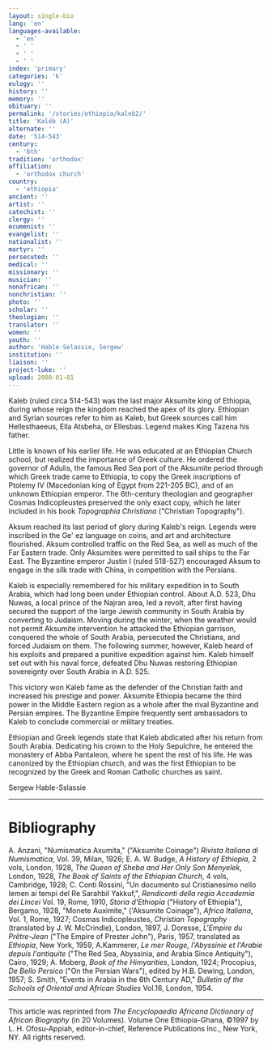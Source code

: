 ```yaml
---
layout: single-bio
lang: 'en'
languages-available:
  - 'en'
  - ' '
  - ' '
  - ' '
index: 'primary'
categories: 'k'
eulogy: ''
history: ''
memory: ''
obituary: ''
permalink: '/stories/ethiopia/kaleb2/'
title: 'Kaléb (A)'
alternate: ''
date: '514-543'
century:
  - '6th'
tradition: 'orthodox'
affiliation:
  - 'orthodox church'
country:
  - 'ethiopia'
ancient: ''
artist: ''
catechist: ''
clergy: ''
ecumenist: ''
evangelist: ''
nationalist: ''
martyr: ''
persecuted: ''
medical: ''
missionary: ''
musician: ''
nonafrican: ''
nonchristian: ''
photo: ''
scholar: ''
theologian: ''
translator: ''
women: ''
youth: ''
author: 'Hable-Selassie, Sergew'
institution: ''
liaison: ''
project-luke: ''
upload: 2000-01-01
---
```



Kaleb (ruled circa 514-543) was the last major Aksumite king of Ethiopia, during whose reign the kingdom reached the apex of its glory. Ethiopian and Syrian sources refer to him as Kaleb, but Greek sources call him Hellesthaeeus, Ella Atsbeha, or Ellesbas. Legend makes King Tazena his father.

Little is known of his earlier life. He was educated at an Ethiopian Church school, but realized the importance of Greek culture. He ordered the governor of Adulis, the famous Red Sea port of the Aksumite period through which Greek trade came to Ethiopia, to copy the Greek inscriptions of Ptolemy IV (Macedonian king of Egypt from 221-205 BC), and of an unknown Ethiopian emperor. The 6th-century theologian and geographer Cosmas Indicopleustes preserved the only exact copy, which he later included in his book *Topographia Christiana* ("Christian Topography").

Aksum reached its last period of glory during Kaleb's reign. Legends were inscribed in the Ge' ez language on coins, and art and architecture flourished. Aksum controlled traffic on the Red Sea, as well as much of the Far Eastern trade. Only Aksumites were permitted to sail ships to the Far East. The Byzantine emperor Justin I (ruled 518-527) encouraged Aksum to engage in the silk trade with China, in competition with the Persians.

Kaleb is especially remembered for his military expedition in to South Arabia, which had long been under Ethiopian control. About A.D. 523, Dhu Nuwas, a local prince of the Najran area, led a revolt, after first having secured the support of the large Jewish community in South Arabia by converting to Judaism. Moving during the winter, when the weather would not permit Aksumite intervention he attacked the Ethiopian garrison, conquered the whole of South Arabia, persecuted the Christians, and forced Judaism on them. The following summer, however, Kaleb heard of his exploits and prepared a punitive expedition against him. Kaleb himself set out with his naval force, defeated Dhu Nuwas restoring Ethiopian sovereignty over South Arabia in A.D. 525.

This victory won Kaleb fame as the defender of the Christian faith and increased his prestige and power. Aksumite Ethiopia became the third power in the Middle Eastern region as a whole after the rival Byzantine and Persian empires. The Byzantine Empire frequently sent ambassadors to Kaleb to conclude commercial or military treaties.

Ethiopian and Greek legends state that Kaleb abdicated after his return from South Arabia. Dedicating his crown to the Holy Sepulchre, he entered the monastery of Abba Pantaleon, where he spent the rest of his life. He was canonized by the Ethiopian church, and was the first Ethiopian to be recognized by the Greek and Roman Catholic churches as saint.

Sergew Hable-Sslassie

---

# Bibliography

A. Anzani, "Numismatica Axumita," ("Aksumite Coinage") *Rivista Italiana di Numismatica*, Vol. 39, Milan, 1926; E. A. W. Budge, *A History of Ethiopia*, 2 vols, London, 1928, *The Queen of Sheba and Her Only Son Menyelek*, London, 1928, *The Book of Saints of the Ethiopian Church*, 4 vols, Cambridge, 1928; C. Conti Rossini, "Un documento sul Cristianesimo nello Iemen ai tempi del Re Sarahbil Yakkuf,", *Rendiconti della regia Accademia dei Lincei* Vol. 19, Rome, 1910, *Storia d'Ethiopia* ("History of Ethiopia"), Bergamo, 1928, "Monete Auximite," ('Aksumite Coinage"), *Africa Italiana*, Vol. 1, Rome, 1927; Cosmas Indicopleustes, *Christian Topography* (translated by J. W. McCrindle), London, 1897, J. Doresse, *L'Empire du Prêtre-Jean* ("The Empire of Prester John"), Paris, 1957, translated as *Ethiopia*, New York, 1959, A.Kammerer, *Le mer Rouge, l'Abyssinie et l'Arabie depuis l'antiquite* ("The Red Sea, Abyssinia, and Arabia Since Antiquity"), Cairo, 1929; A. Moberg, *Book of the Himyarities*, London, 1924; Procopius, *De Bello Persico* ("On the Persian Wars"), edited by H.B. Dewing, London, 1957; S. Smith, "Events in Arabia in the 6th Century AD," *Bulletin of the Schools of Oriental and African Studies* Vol.16, London, 1954.

---

This article was reprinted from *The Encyclopaedia Africana Dictionary of African Biography* (in 20 Volumes). Volume One Ethiopia-Ghana, &copy;1997 by L. H. Ofosu-Appiah, editor-in-chief, Reference Publications Inc., New York, NY. All rights reserved.